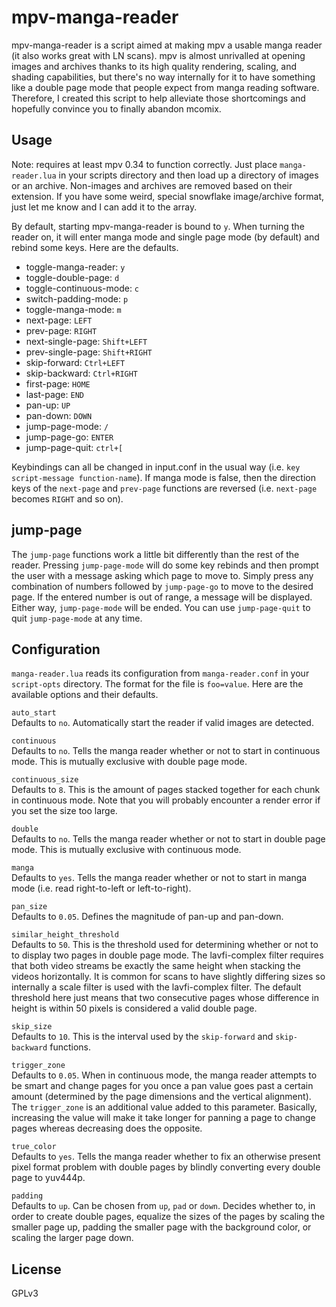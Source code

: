 # mpv-manga-reader
mpv-manga-reader is a script aimed at making mpv a usable manga reader (it also works great with LN scans). mpv is almost unrivalled at opening images and archives thanks to its high quality rendering, scaling, and shading capabilities, but there's no way internally for it to have something like a double page mode that people expect from manga reading software. Therefore, I created this script to help alleviate those shortcomings and hopefully convince you to finally abandon mcomix.

## Usage
Note: requires at least mpv 0.34 to function correctly. Just place `manga-reader.lua` in your scripts directory and then load up a directory of images or an archive. Non-images and archives are removed based on their extension. If you have some weird, special snowflake image/archive format, just let me know and I can add it to the array.

By default, starting mpv-manga-reader is bound to `y`. When turning the reader on, it will enter manga mode and single page mode (by default) and rebind some keys. Here are the defaults.

* toggle-manga-reader: `y`
* toggle-double-page: `d`
* toggle-continuous-mode: `c`
* switch-padding-mode: `p`
* toggle-manga-mode: `m`
* next-page: `LEFT`
* prev-page: `RIGHT`
* next-single-page: `Shift+LEFT`
* prev-single-page: `Shift+RIGHT`
* skip-forward: `Ctrl+LEFT`
* skip-backward: `Ctrl+RIGHT`
* first-page: `HOME`
* last-page: `END`
* pan-up: `UP`
* pan-down: `DOWN`
* jump-page-mode: `/`
* jump-page-go: `ENTER`
* jump-page-quit: `ctrl+[`

Keybindings can all be changed in input.conf in the usual way (i.e. `key script-message function-name`). If manga mode is false, then the direction keys of the `next-page` and `prev-page` functions are reversed (i.e. `next-page` becomes `RIGHT` and so on).

## jump-page
The `jump-page` functions work a little bit differently than the rest of the reader. Pressing `jump-page-mode` will do some key rebinds and then prompt the user with a message asking which page to move to. Simply press any combination of numbers followed by `jump-page-go` to move to the desired page. If the entered number is out of range, a message will be displayed. Either way, `jump-page-mode` will be ended. You can use `jump-page-quit` to quit `jump-page-mode` at any time.

## Configuration
`manga-reader.lua` reads its configuration from `manga-reader.conf` in your `script-opts` directory. The format for the file is `foo=value`. Here are the available options and their defaults.

``auto_start``\
Defaults to `no`. Automatically start the reader if valid images are detected.

``continuous``\
Defaults to `no`. Tells the manga reader whether or not to start in continuous mode. This is mutually exclusive with double page mode.

``continuous_size``\
Defaults to `8`. This is the amount of pages stacked together for each chunk in continuous mode. Note that you will probably encounter a render error if you set the size too large.

``double``\
Defaults to `no`. Tells the manga reader whether or not to start in double page mode. This is mutually exclusive with continuous mode.

``manga``\
Defaults to `yes`. Tells the manga reader whether or not to start in manga mode (i.e. read right-to-left or left-to-right).

``pan_size``\
Defaults to `0.05`. Defines the magnitude of pan-up and pan-down.

``similar_height_threshold`` \
Defaults to `50`. This is the threshold used for determining whether or not to to display two pages in double page mode. The lavfi-complex filter requires that both video streams be exactly the same height when stacking the videos horizontally. It is common for scans to have slightly differing sizes so internally a scale filter is used with the lavfi-complex filter. The default threshold here just means that two consecutive pages whose difference in height is within 50 pixels is considered a valid double page.

``skip_size``\
Defaults to `10`. This is the interval used by the `skip-forward` and `skip-backward` functions.

``trigger_zone``\
Defaults to `0.05`. When in continuous mode, the manga reader attempts to be smart and change pages for you once a pan value goes past a certain amount (determined by the page dimensions and the vertical alignment). The `trigger_zone` is an additional value added to this parameter. Basically, increasing the value will make it take longer for panning a page to change pages whereas decreasing does the opposite.

``true_color``\
Defaults to `yes`. Tells the manga reader whether to fix an otherwise present pixel format problem with double pages by blindly converting every double page to yuv444p.

``padding``\
Defaults to `up`. Can be chosen from `up`, `pad` or `down`. Decides whether to, in order to create double pages, equalize the sizes of the pages by scaling the smaller page up, padding the smaller page with the background color, or scaling the larger page down.

## License
GPLv3
